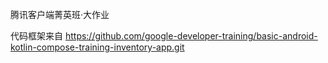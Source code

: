 腾讯客户端菁英班·大作业

代码框架来自
https://github.com/google-developer-training/basic-android-kotlin-compose-training-inventory-app.git

